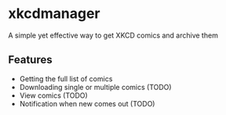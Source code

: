 # xkcdmanager
A simple yet effective way to get XKCD comics and archive them

## Features
- Getting the full list of comics
- Downloading single or multiple comics (TODO)
- View comics (TODO)
- Notification when new comes out (TODO)